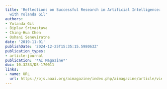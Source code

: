 ```yaml
---
title: 'Reflections on Successful Research in Artificial Intelligence: An Interview
  with Yolanda Gil'
authors:
- Yolanda Gil
- Biplav Srivastava
- Ching-Hua Chen
- Oshani Seneviratne
date: '2019-11-01'
publishDate: '2024-12-25T15:35:15.598063Z'
publication_types:
- article-journal
publication: '*AI Magazine*'
doi: 10.3233/DS-170011
links:
- name: URL
  url: https://ojs.aaai.org/aimagazine/index.php/aimagazine/article/view/5186
---
```

